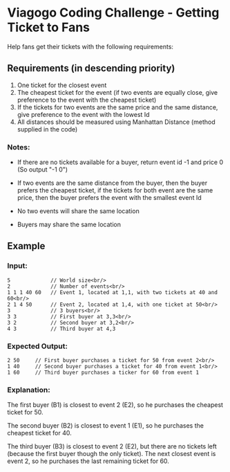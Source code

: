 # Viagogo Coding Challenge - Getting Ticket to Fans

Help fans get their tickets with the following requirements:

## Requirements (in descending priority)

1. One ticket for the closest event
2. The cheapest ticket for the event (if two events are equally close, give preference to the event with the cheapest ticket)
3. If the tickets for two events are the same price and the same distance, give preference to the event with the lowest Id
4. All distances should be measured using Manhattan Distance (method supplied in the code)

### Notes:

* If there are no tickets available for a buyer, return event id -1 and price 0 (So output "-1 0")

* If two events are the same distance from the buyer, then the buyer prefers the cheapest ticket, if the tickets for both event are the same price, then the buyer prefers the event with the smallest event Id

* No two events will share the same location

* Buyers may share the same location

## Example

### Input:
```
5             // World size<br/>
2             // Number of events<br/>
1 1 1 40 60   // Event 1, located at 1,1, with two tickets at 40 and 60<br/>
2 1 4 50      // Event 2, located at 1,4, with one ticket at 50<br/>
3             // 3 buyers<br/>
3 3           // First buyer at 3,3<br/>
3 2           // Second buyer at 3,2<br/>
4 3           // Third buyer at 4,3
```

### Expected Output:

```
2 50     // First buyer purchases a ticket for 50 from event 2<br/>
1 40     // Second buyer purchases a ticket for 40 from event 1<br/>
1 60     // Third buyer purchases a ticker for 60 from event 1
```

### Explanation:

The first buyer (B1) is closest to event 2 (E2), so he purchases the cheapest ticket for 50.

The second buyer (B2) is closest to event 1 (E1), so he purchases the cheapest ticket for 40.

The third buyer (B3) is closest to event 2 (E2), but there are no tickets left (because the first buyer though the only ticket). The next closest event is event 2, so he purchases the last remaining ticket for 60.